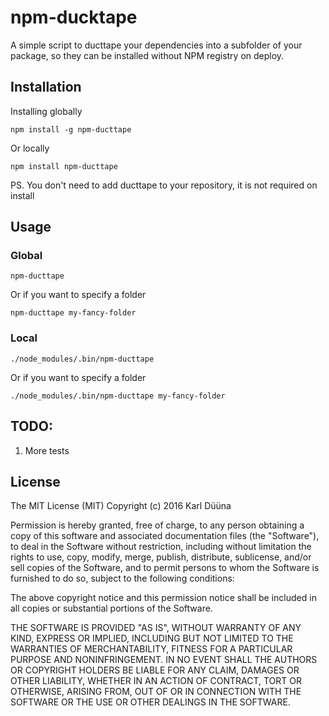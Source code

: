 # npm-ducktape

A simple script to ducttape your dependencies into a subfolder of your package, so they can be installed without NPM registry on deploy.

## Installation

Installing globally

    npm install -g npm-ducttape

Or locally

    npm install npm-ducttape
    
PS. You don't need to add ducttape to your repository, it is not required on install

## Usage

### Global

    npm-ducttape
    
Or if you want to specify a folder

    npm-ducttape my-fancy-folder

### Local

    ./node_modules/.bin/npm-ducttape
    
Or if you want to specify a folder

    ./node_modules/.bin/npm-ducttape my-fancy-folder
    
## TODO:

1. More tests

## License

The MIT License (MIT)
Copyright (c) 2016 Karl Düüna

Permission is hereby granted, free of charge, to any person obtaining a copy of
this software and associated documentation files (the "Software"), to deal in
the Software without restriction, including without limitation the rights to
use, copy, modify, merge, publish, distribute, sublicense, and/or sell copies of
the Software, and to permit persons to whom the Software is furnished to do so,
subject to the following conditions:

The above copyright notice and this permission notice shall be included in all
copies or substantial portions of the Software.

THE SOFTWARE IS PROVIDED "AS IS", WITHOUT WARRANTY OF ANY KIND, EXPRESS OR
IMPLIED, INCLUDING BUT NOT LIMITED TO THE WARRANTIES OF MERCHANTABILITY,
FITNESS FOR A PARTICULAR PURPOSE AND NONINFRINGEMENT. IN NO EVENT SHALL THE
AUTHORS OR COPYRIGHT HOLDERS BE LIABLE FOR ANY CLAIM, DAMAGES OR OTHER
LIABILITY, WHETHER IN AN ACTION OF CONTRACT, TORT OR OTHERWISE, ARISING FROM,
OUT OF OR IN CONNECTION WITH THE SOFTWARE OR THE USE OR OTHER DEALINGS IN THE
SOFTWARE.